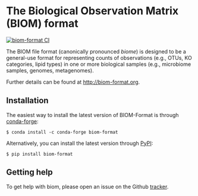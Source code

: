The Biological Observation Matrix (BIOM) format
===============================================

[![biom-format CI](https://github.com/biocore/biom-format/actions/workflows/python-package-conda.yml/badge.svg)](https://github.com/biocore/biom-format/actions/workflows/python-package-conda.yml)

The BIOM file format (canonically pronounced *biome*) is designed to be a general-use format for representing counts of observations (e.g., OTUs, KO categories, lipid types) in one or more biological samples (e.g., microbiome samples, genomes, metagenomes).

Further details can be found at http://biom-format.org.

Installation
------------

The easiest way to install the latest version of BIOM-Format is through [conda-forge](https://conda-forge.org/):

```
$ conda install -c conda-forge biom-format
```

Alternatively, you can install the latest version through [PyPI](https://pypi.org/):

```
$ pip install biom-format
```

Getting help
------------

To get help with biom, please open an issue on the Github [tracker](https://github.com/biocore/biom-format/issues). 
